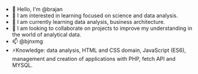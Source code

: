 - 👋 Hello, I'm @brajan
- 👀 I am interested in learning focused on science and data analysis.
- 🌱 I am currently learning data analysis, business architecture.
- 💞️ I am looking to collaborate on projects to improve my understanding in the world of analytical data.
- 📫 @bjnxmg
- ⚡Knowledge: data analysis, HTML and CSS domain, JavaScript (ES6), management and creation of applications with PHP, fetch API and MYSQL.
